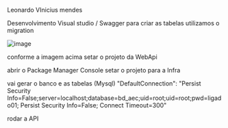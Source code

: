 Leonardo VInicius mendes

Desenvolvimento 
Visual studio / Swagger
para criar as tabelas utilizamos o migration


![image](https://github.com/lvmendes01/Prova_AEC/assets/4749630/a020b799-5b78-4b50-928d-2bd89ee6e2f7)

conforme a imagem acima 
  setar o projeto da WebApi

abrir o Package Manager Console
  setar o projeto para a Infra

vai gerar o banco e as tabelas  (Mysql)
 "DefaultConnection": "Persist Security Info=False;server=localhost;database=bd_aec;uid=root;uid=root;pwd=ligado01; Persist Security Info=False; Connect Timeout=300"

rodar a API

